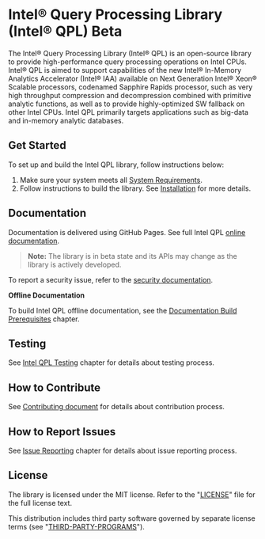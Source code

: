 <!--
Copyright (C) 2022 Intel Corporation 
SPDX-License-Identifier: MIT
-->

Intel® Query Processing Library (Intel® QPL) Beta
=================================================


The Intel® Query Processing Library (Intel® QPL) is an open-source library to provide
high-performance query processing operations on Intel CPUs. Intel® QPL is aimed to support 
capabilities of the new Intel® In-Memory Analytics Accelerator (Intel® IAA) available on Next
Generation Intel® Xeon® Scalable processors, codenamed Sapphire Rapids processor, such as very high
throughput compression and decompression combined with primitive analytic functions, as well as to
provide highly-optimized SW fallback on other Intel CPUs. Intel QPL primarily targets applications
such as big-data and in-memory analytic databases.


## Get Started

To set up and build the Intel QPL library, follow instructions below:

1. Make sure your system meets all [System Requirements](https://intel.github.io/qpl/documentation/get_started_docs/system_requirements.html).
2. Follow instructions to build the library. See [Installation](https://intel.github.io/qpl/documentation/get_started_docs/installation.html) for more details.


## Documentation

Documentation is delivered using GitHub Pages. See full Intel QPL [online documentation](https://intel.github.io/qpl/index.html).

>**Note:** The library is in beta state and its APIs may change as the library is actively developed.

To report a security issue, refer to the [security documentation](SECURITY.md).

**Offline Documentation**

To build Intel QPL offline documentation, see the [Documentation Build Prerequisites](https://intel.github.io/qpl/documentation/get_started_docs/installation.html#building-the-documentation) chapter.


## Testing

See [Intel QPL Testing](https://intel.github.io/qpl/documentation/get_started_docs/testing.html) chapter for details about testing process.

## How to Contribute

See [Contributing document](CONTRIBUTING.md) for details about contribution process.

## How to Report Issues

See [Issue Reporting](https://intel.github.io/qpl/documentation/contributing_docs/issue_reporting.html) chapter for details about issue reporting process.

## License

The library is licensed under the MIT license. Refer to the
"[LICENSE](LICENSE)" file for the full license text.

This distribution includes third party software governed by separate license
terms (see "[THIRD-PARTY-PROGRAMS](third-party-programs.txt)").
